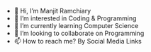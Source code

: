 - 👋 Hi, I’m Manjit Ramchiary
- 👀 I’m interested in Coding & Programming
- 🌱 I’m currently learning Computer Science
- 💞️ I’m looking to collaborate on Programming
- 📫 How to reach me? By Social Media Links

<!---
Nameless-Knight/Nameless-Knight is a ✨ special ✨ repository because its `README.md` (this file) appears on your GitHub profile.
You can click the Preview link to take a look at your changes.
--->
